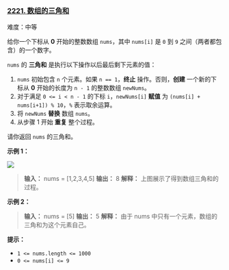 ### [2221\. 数组的三角和](https://leetcode.cn/problems/find-triangular-sum-of-an-array/)

难度：中等

给你一个下标从 **0** 开始的整数数组 `nums`，其中 `nums[i]` 是 `0` 到 `9` 之间（两者都包含）的一个数字。

`nums` 的 **三角和** 是执行以下操作以后最后剩下元素的值：

1. `nums` 初始包含 `n` 个元素。如果 `n == 1`，**终止** 操作。否则，**创建** 一个新的下标从 **0** 开始的长度为 `n - 1` 的整数数组 `newNums`。
2. 对于满足 `0 <= i < n - 1` 的下标 `i`，`newNums[i]` **赋值** 为 `(nums[i] + nums[i+1]) % 10`，`%` 表示取余运算。
3. 将 `newNums` **替换** 数组 `nums`。
4. 从步骤 1 开始 **重复** 整个过程。

请你返回 `nums` 的三角和。

**示例 1：**

![](./assets./img/Question2221.png)

> **输入：** nums = [1,2,3,4,5]
> **输出：** 8
> **解释：**
> 上图展示了得到数组三角和的过程。

**示例 2：**

> **输入：** nums = [5]
> **输出：** 5
> **解释：**
> 由于 nums 中只有一个元素，数组的三角和为这个元素自己。

**提示：**

- `1 <= nums.length <= 1000`
- `0 <= nums[i] <= 9`
